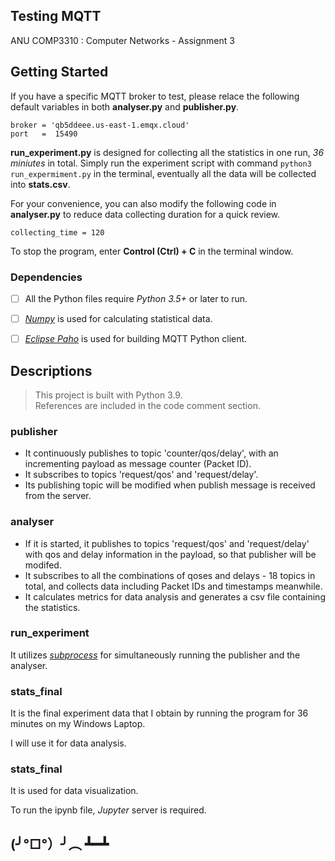 ## Testing MQTT

ANU COMP3310 : Computer Networks - Assignment 3

## Getting Started

If you have a specific MQTT broker to test, please relace the following default variables in both **analyser.py** and **publisher.py**.

    broker = 'qb5ddeee.us-east-1.emqx.cloud'  
    port   =  15490

**run_experiment.py** is designed for collecting all the statistics in one run, *36 miniutes* in total. Simply run the experiment script with command `python3 run_expermiment.py` in the terminal, eventually all the data will be collected into **stats.csv**.

For your convenience, you can also modify the following code in **analyser.py** to reduce data collecting duration for a quick review.

    collecting_time = 120

To stop the program, enter **Control (Ctrl) + C** in the terminal window.

### Dependencies

- [ ] All the Python files require _Python 3.5+_ or later to run.
- [ ] [*Numpy*](https://numpy.org/) is used for calculating statistical data.
- [ ] [*Eclipse Paho*](http://eclipse.org/paho/) is used for building MQTT Python client.


## Descriptions

> This project is built with Python 3.9.  
> References are included in the code comment section.

### publisher

- It continuously publishes to topic 'counter/qos/delay', with an incrementing payload as message counter (Packet ID).
- It subscribes to topics 'request/qos' and 'request/delay'.
- Its publishing topic will be modified when publish message is received from the server.

### analyser

- If it is started, it publishes to topics 'request/qos' and 'request/delay' with qos and delay information in the payload, so that publisher will be modifed.
- It subscribes to all the combinations of qoses and delays - 18 topics in total, and collects data including Packet IDs and timestamps meanwhile.
- It calculates metrics for data analysis and generates a csv file containing the statistics.

### run_experiment

It utilizes [*subprocess*](https://docs.python.org/3/library/subprocess.html) for simultaneously running the publisher and the analyser.

### stats_final

It is the final experiment data that I obtain by running the program for 36 minutes on my Windows Laptop.

I will use it for data analysis.

### stats_final

It is used for data visualization. 

To run the ipynb file, *Jupyter* server is required.

## (╯°□°）╯︵ ┻━┻    